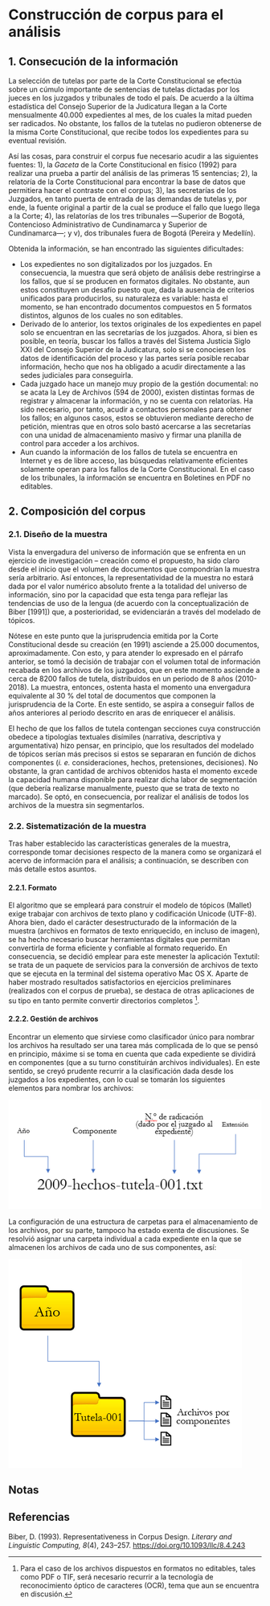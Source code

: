 # Construcción de corpus para el análisis

## 1. Consecución de la información

La selección de tutelas por parte de la Corte Constitucional se efectúa sobre un cúmulo importante de sentencias de tutelas dictadas por los jueces en los juzgados y tribunales de todo el país. De acuerdo a la última estadística del Consejo Superior de la Judicatura llegan a la Corte mensualmente 40.000 expedientes al mes, de los cuales la mitad pueden ser radicados. No obstante, los fallos de la tutelas no pudieron obtenerse de la misma Corte Constitucional, que recibe todos los expedientes para su eventual revisión.

Así las cosas, para construir el corpus fue necesario acudir a las siguientes fuentes: 1), la *Gaceta* de la Corte Constitucional en físico (1992) para realizar una prueba a partir del análisis de las primeras 15 sentencias; 2), la relatoría de la Corte Constitucional para encontrar la base de datos que permitiera hacer el contraste con el corpus; 3), las secretarías de los Juzgados, en tanto puerta de entrada de las demandas de tutelas y, por ende, la fuente original a partir de la cual se produce el fallo que luego llega a la Corte; 4), las relatorías de los tres tribunales ―Superior de Bogotá, Contencioso Administrativo de Cundinamarca y Superior de Cundinamarca―; y v), dos tribunales fuera de Bogotá (Pereira y Medellín). 

Obtenida la información, se han encontrado las siguientes dificultades: 
* Los expedientes no son digitalizados por los juzgados. En consecuencia, la muestra que será objeto de análisis debe restringirse a los fallos, que sí se producen en formatos digitales. No obstante, aun estos constituyen un desafío puesto que, dada la ausencia de criterios unificados para producirlos, su naturaleza es variable: hasta el momento, se han encontrado documentos compuestos en 5 formatos distintos, algunos de los cuales no son editables. 
* Derivado de lo anterior, los textos originales de los expedientes en papel solo se encuentran en las secretarías de los juzgados. Ahora, si bien es posible, en teoría, buscar los fallos a través del Sistema Justicia Siglo XXI del Consejo Superior de la Judicatura, solo si se conociesen los datos de identificación del proceso y las partes sería posible recabar información, hecho que nos ha obligado a acudir directamente a las sedes judiciales para conseguirla. 
* Cada juzgado hace un manejo muy propio de la gestión documental: no se acata la Ley de Archivos (594 de 2000), existen distintas formas de registrar y almacenar la información, y no se cuenta con relatorías. Ha sido necesario, por tanto, acudir a contactos personales para obtener los fallos; en algunos casos, estos se obtuvieron mediante derecho de petición, mientras que en otros solo bastó acercarse a las secretarías con una unidad de almacenamiento masivo y firmar una planilla de control para acceder a los archivos. 
* Aun cuando la información de los fallos de tutela se encuentra en Internet y es de libre acceso, las búsquedas relativamente eficientes solamente operan para los fallos de la Corte Constitucional. En el caso de los tribunales, la información se encuentra en Boletines en PDF no editables.

## 2. Composición del corpus

### 2.1. Diseño de la muestra

Vista la envergadura del universo de información que se enfrenta en un ejercicio de investigación – creación como el propuesto, ha sido claro desde el inicio que el volumen de documentos que compondrían la muestra sería arbitrario. Así entonces, la representatividad de la muestra no estará dada por el valor numérico absoluto frente a la totalidad del universo de información, sino por la capacidad que esta tenga para reflejar las tendencias de uso de la lengua (de acuerdo con la conceptualización de Biber [1991]) que, a posterioridad, se evidenciarán a través del modelado de tópicos.

Nótese en este punto que la jurisprudencia emitida por la Corte Constitucional desde su creación (en 1991) asciende a 25.000 documentos, aproximadamente. Con esto, y para atender lo expresado en el párrafo anterior, se tomó la decisión de trabajar con el volumen total de información recabada en los archivos de los juzgados, que en este momento asciende a cerca de 8200 fallos de tutela, distribuidos en un periodo de 8 años (2010-2018). La muestra, entonces, ostenta hasta el momento una envergadura equivalente al 30 % del total de documentos que componen la jurisprudencia de la Corte. En este sentido, se aspira a conseguir fallos de años anteriores al periodo descrito en aras de enriquecer el análisis.

El hecho de que los fallos de tutela contengan secciones cuya construcción obedece a tipologías textuales disímiles (narrativa, descriptiva y argumentativa) hizo pensar, en principio, que los resultados del modelado de tópicos serían más precisos si estos se separaran en función de dichos componentes (*i. e.* consideraciones, hechos, pretensiones, decisiones). No obstante, la gran cantidad de archivos obtenidos hasta el momento excede la capacidad humana disponible para realizar dicha labor de segmentación (que debería realizarse manualmente, puesto que se trata  de texto no marcado). Se optó, en consecuencia, por realizar el análisis de todos los archivos de la muestra sin segmentarlos. 

### 2.2. Sistematización de la muestra

Tras haber establecido las características generales de la muestra, corresponde tomar decisiones respecto de la manera como se organizará el acervo de información para el análisis; a continuación, se describen con más detalle estos asuntos.

#### 2.2.1. Formato

El algoritmo que se empleará para construir el modelo de tópicos (Mallet) exige trabajar con archivos de texto plano y codificación Unicode (UTF-8). Ahora bien, dado el carácter desestructurado de la información de la muestra (archivos en formatos de texto enriquecido, en incluso de imagen), se ha hecho necesario buscar herramientas digitales que permitan convertirla de forma eficiente y confiable al formato requerido. En consecuencia, se decidió emplear para este menester la aplicación Textutil: se trata de un paquete de servicios para la conversión de archivos de texto que se ejecuta en la terminal del sistema operativo Mac OS X. Aparte de haber mostrado resultados satisfactorios en ejercicios preliminares (realizados con el corpus de prueba), se destaca de otras aplicaciones de su tipo en tanto permite convertir directorios completos [^1].  

#### 2.2.2. Gestión de archivos

Encontrar un elemento que sirviese como clasificador único para nombrar los archivos ha resultado ser una tarea más complicada de lo que se pensó en principio, máxime si se toma en cuenta que cada expediente se dividirá en componentes (que a su turno constituirán archivos individuales). En este sentido, se creyó prudente recurrir a la clasificación dada desde los juzgados a los expedientes, con lo cual se tomarán los siguientes elementos para nombrar los archivos:

![nomenclatura-archivos](https://github.com/cmvaronc/lectura-distante-tutelas/blob/master/nomenclatura-archivos.png)
 
La configuración de una estructura de carpetas para el almacenamiento de los archivos, por su parte, tampoco ha estado exenta de discusiones. Se resolvió asignar una carpeta individual a cada expediente en la que se almacenen los archivos de cada uno de sus componentes, así:

![estructura-archivos](https://github.com/cmvaronc/lectura-distante-tutelas/blob/master/estructura-archivos.png)

## Notas

[^1]: Para el caso de los archivos dispuestos en formatos no editables, tales como PDF o TIF, será necesario recurrir a la tecnología de reconocimiento óptico de caracteres (OCR), tema que aun se encuentra en discusión.
 
## Referencias
Biber, D. (1993). Representativeness in Corpus Design. *Literary and Linguistic Computing, 8*(4), 243–257. https://doi.org/10.1093/llc/8.4.243

